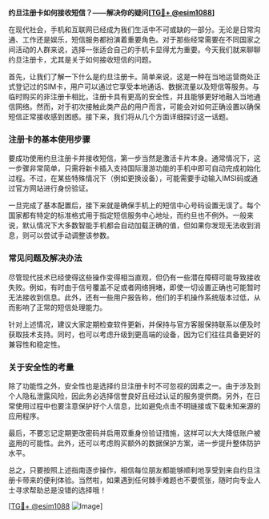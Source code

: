 **约旦注册卡如何接收短信？——解决你的疑问[[TG💪+ @esim1088](https://t.me/s/esim1088)]**

在现代社会，手机和互联网已经成为我们生活中不可或缺的一部分。无论是日常沟通、工作还是娱乐，短信服务都扮演着重要角色。对于那些经常需要在不同国家之间活动的人群来说，选择一张适合自己的手机卡显得尤为重要。今天我们就来聊聊约旦注册卡，尤其是关于如何接收短信的问题。

首先，让我们了解一下什么是约旦注册卡。简单来说，这是一种在当地运营商处正式登记过的SIM卡，用户可以通过它享受本地通话、数据流量以及短信等服务。与临时购买的非注册卡相比，注册卡具有更高的安全性，并且能够更好地融入当地通信网络。然而，对于初次接触此类产品的用户而言，可能会对如何正确设置以确保短信正常接收感到困惑。接下来，我们将从几个方面详细探讨这一话题。

### 注册卡的基本使用步骤

要成功使用约旦注册卡并接收短信，第一步当然是激活卡片本身。通常情况下，这一步骤非常简单，只需将新卡插入支持国际漫游功能的手机中即可自动完成初始化过程。不过，在某些特殊情况下（例如更换设备），可能需要手动输入IMSI码或通过官方网站进行身份验证。

一旦完成了基本配置后，接下来就是确保手机上的短信中心号码设置无误了。每个国家都有特定的标准格式用于指定短信服务中心地址，而约旦也不例外。一般来说，默认情况下大多数智能手机都会自动加载正确的值，但如果你发现无法收到消息，则可以尝试手动调整该参数。

### 常见问题及解决办法

尽管现代技术已经使得这些操作变得相当直观，但仍有一些潜在障碍可能导致接收失败。例如，有时由于信号覆盖不足或者网络拥堵，即使一切设置正确也可能暂时无法接收到信息。此外，还有一些用户报告称，他们的手机操作系统版本过低，从而影响了正常的短信处理能力。

针对上述情况，建议大家定期检查软件更新，并保持与官方客服保持联系以便及时获取技术支持。同时，也可以考虑升级到更高端的设备，因为它们往往具备更好的兼容性和稳定性。

### 关于安全性的考量

除了功能性之外，安全性也是选择约旦注册卡时不可忽视的因素之一。由于涉及到个人隐私泄露风险，因此务必选择信誉良好且经过认证的服务提供商。另外，在日常使用过程中也要注意保护好个人信息，比如避免点击不明链接或下载未知来源的应用程序。

最后，不要忘记定期更改密码并启用双重身份验证措施，这样可以大大降低账户被盗用的可能性。此外，还可以考虑购买额外的数据保护方案，进一步提升整体防护水平。

总之，只要按照上述指南逐步操作，相信每位朋友都能够顺利地享受到来自约旦注册卡带来的便利体验。当然啦，如果遇到任何棘手难题也不要慌张，随时向专业人士寻求帮助总是没错的选择哦！

[[TG💪+ @esim1088](https://t.me/s/esim1088) ![Image](https://i.postimg.cc/4NQfJmqS/Snipaste-2025-05-13-00-14-12.png)]